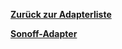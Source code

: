 [**Zurück zur Adapterliste**](/adapterref/adapterliste.md)

[**Sonoff-Adapter**](/adapterref/docs/iobroker.sonoff/de/README.md)